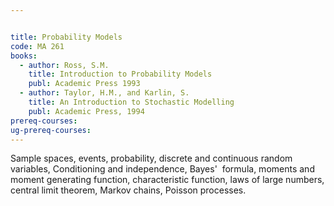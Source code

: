 ```yaml
---


title: Probability Models
code: MA 261
books:
  - author: Ross, S.M.  
    title: Introduction to Probability Models
    publ: Academic Press 1993
  - author: Taylor, H.M., and Karlin, S.
    title: An Introduction to Stochastic Modelling
    publ: Academic Press, 1994
prereq-courses: 
ug-prereq-courses: 
---
```




Sample spaces, events, probability, discrete and continuous random variables,
Conditioning and independence, Bayes'  formula, moments and moment generating
function, characteristic function, laws of large numbers, central limit
theorem, Markov chains, Poisson processes.
 

